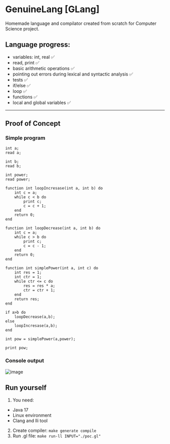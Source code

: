 # GenuineLang [GLang]

Homemade language and compilator created from scratch for Computer Science project.

## Language progress:
- variables: int, real ✅
- read, print ✅
- basic arithmetic operations ✅
- pointing out errors during lexical and syntactic analysis ✅
- tests ✅
- if/else ✅
- loop ✅
- functions ✅
- local and global variables ✅

***

## Proof of Concept

### Simple program

```
int a;
read a;

int b;
read b;

int power;
read power;

function int loopIncresase(int a, int b) do
	int c = a;
	while c < b do
		print c;
		c = c + 1;
	end
	return 0;
end

function int loopDecrease(int a, int b) do
	int c = a;
	while c > b do
		print c;
		c = c - 1;
	end
	return 0;
end

function int simplePower(int a, int c) do
	int res = 1;
	int ctr = 1;
	while ctr <= c do
		res = res * a;
		ctr = ctr + 1;
	end
	return res;
end 

if a>b do
	loopDecrease(a,b);
else
	loopIncresase(a,b);
end
	
int pow = simplePower(a,power);

print pow;

```

### Console output
![image](https://github.com/BKopysc/GenuineLang/assets/57834846/013951a5-ecc0-41e1-bb5b-a440e6d7ef22)

## Run yourself
1. You need:
- Java 17
- Linux environment
- Clang and lli tool

2. Create compiler: ```make generate compile```
3. Run .gl file: ```make run-ll INPUT="./poc.gl"```



